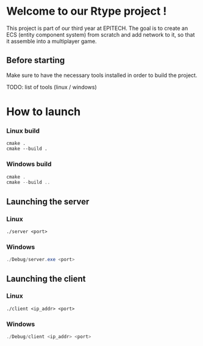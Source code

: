 # Welcome to our Rtype project !

This project is part of our third year at EPITECH.
The goal is to create an ECS (entity component system) from scratch and add network to it, so that it assemble into a multiplayer game.

## Before starting

Make sure to have the necessary tools installed in order to build the project.

TODO: list of tools (linux / windows)

# How to launch

### Linux build

```shell
cmake .
cmake --build .
```

### Windows build

```powershell
cmake .
cmake --build ..
```

## Launching the server

### Linux

```shell
./server <port>
```

### Windows

```powershell
./Debug/server.exe <port>
```

## Launching the client

### Linux

```shell
./client <ip_addr> <port>
```

### Windows

```powershell
./Debug/client <ip_addr> <port>
```
